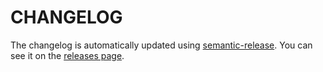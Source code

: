 # CHANGELOG

The changelog is automatically updated using
[semantic-release](https://github.com/semantic-release/semantic-release). You can see it
on the [releases page](../../releases).
